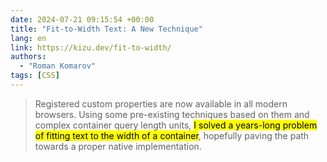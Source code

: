 ```yaml
---
date: 2024-07-21 09:15:54 +00:00
title: "Fit-to-Width Text: A New Technique"
lang: en
link: https://kizu.dev/fit-to-width/
authors:
  - "Roman Komarov"
tags: [CSS]
---
```


> Registered custom properties are now available in all modern browsers. Using some pre-existing techniques based on them and complex container query length units, <mark>I solved a years-long problem of fitting text to the width of a container</mark>, hopefully paving the path towards a proper native implementation.
